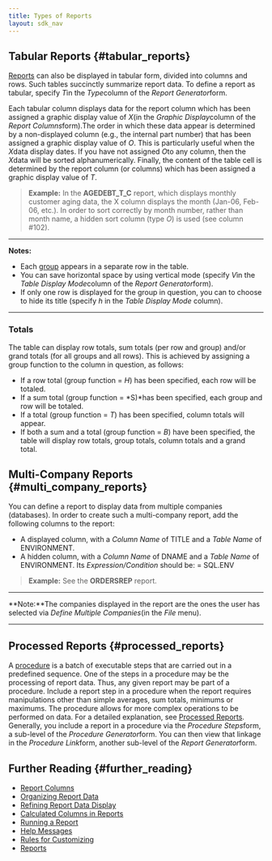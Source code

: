 ```yaml
---
title: Types of Reports
layout: sdk_nav
---
```



## Tabular Reports {#tabular_reports}

[Reports](Reports "wikilink") can also be displayed in tabular form,
divided into columns and rows. Such tables succinctly summarize report
data. To define a report as tabular, specify *T*in the *Type*column of
the *Report Generator*form.

Each tabular column displays data for the report column which has been
assigned a graphic display value of *X*(in the *Graphic Display*column
of the *Report Columns*form).The order in which these data appear is
determined by a non-displayed column (e.g., the internal part number)
that has been assigned a graphic display value of *O*. This is
particularly useful when the *X*data display dates. If you have not
assigned *O*to any column, then the *X*data will be sorted
alphanumerically. Finally, the content of the table cell is determined
by the report column (or columns) which has been assigned a graphic
display value of *T*.

> **Example:** In the **AGEDEBT_T\_C** report, which displays monthly
> customer aging data, the X column displays the month (Jan-06, Feb-06,
> etc.). In order to sort correctly by month number, rather than month
> name, a hidden sort column (type *O*) is used (see column #102).

------------------------------------------------------------------------

**Notes:**

-   Each [group](Organizing_Report_Data#Grouping "wikilink") appears in
    a separate row in the table.
-   You can save horizontal space by using vertical mode (specify *V*in
    the *Table Display Mode*column of the *Report Generator*form).
-   If only one row is displayed for the group in question, you can to
    choose to hide its title (specify *h* in the *Table Display Mode*
    column).

------------------------------------------------------------------------

### Totals

The table can display row totals, sum totals (per row and group) and/or
grand totals (for all groups and all rows). This is achieved by
assigning a group function to the column in question, as follows:

-   If a row total (group function = *H*) has been specified, each row
    will be totaled.
-   If a sum total (group function = *S)*has been specified, each group
    and row will be totaled.
-   If a total (group function = *T*) has been specified, column totals
    will appear.
-   If both a sum and a total (group function = *B*) have been
    specified, the table will display row totals, group totals, column
    totals and a grand total.

## Multi-Company Reports {#multi_company_reports}

You can define a report to display data from multiple companies
(databases). In order to create such a multi-company report, add the
following columns to the report:

-   A displayed column, with a *Column Name* of TITLE and a *Table Name*
    of ENVIRONMENT.
-   A hidden column, with a *Column Name* of DNAME and a *Table Name* of
    ENVIRONMENT. Its *Expression/Condition* should be: = SQL.ENV

> **Example:** See the **ORDERSREP** report.

------------------------------------------------------------------------

**Note:**The companies displayed in the report are the ones the user has
selected via *Define Multiple Companies*(in the *File* menu).

------------------------------------------------------------------------

## Processed Reports {#processed_reports}

A [procedure](Procedures "wikilink") is a batch of executable steps that
are carried out in a predefined sequence. One of the steps in a
procedure may be the processing of report data. Thus, any given report
may be part of a procedure. Include a report step in a procedure when
the report requires manipulations other than simple averages, sum
totals, minimums or maximums. The procedure allows for more complex
operations to be performed on data. For a detailed explanation, see
[Processed Reports](Processed_Reports "wikilink"). Generally, you
include a report in a procedure via the *Procedure Steps*form, a
sub-level of the *Procedure Generator*form. You can then view that
linkage in the *Procedure Link*form, another sub-level of the *Report
Generator*form.

## Further Reading {#further_reading}

-   [Report Columns](Report_Columns "wikilink")
-   [Organizing Report Data](Organizing_Report_Data "wikilink")
-   [Refining Report Data
    Display](Refining_Report_Data_Display "wikilink")
-   [Calculated Columns in
    Reports](Calculated_Columns_in_Reports "wikilink")
-   [Running a Report](Running_a_Report "wikilink")
-   [Help Messages](Help_Messages "wikilink")
-   [Rules for Customizing](Rules_for_Customizing "wikilink")
-   [Reports](Reports "wikilink")
